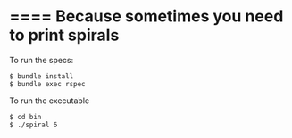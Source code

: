 ====
Because sometimes you need to print spirals
====
To run the specs:
```
$ bundle install
$ bundle exec rspec
```
To run the executable
```
$ cd bin
$ ./spiral 6
```